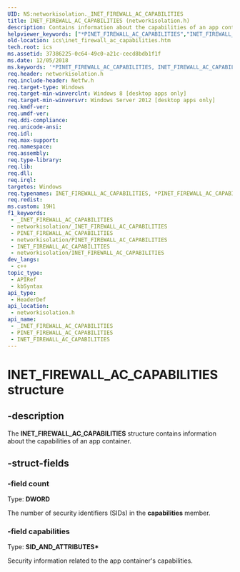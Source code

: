 ```yaml
---
UID: NS:networkisolation._INET_FIREWALL_AC_CAPABILITIES
title: INET_FIREWALL_AC_CAPABILITIES (networkisolation.h)
description: Contains information about the capabilities of an app container.
helpviewer_keywords: ["*PINET_FIREWALL_AC_CAPABILITIES","INET_FIREWALL_AC_CAPABILITIES","INET_FIREWALL_AC_CAPABILITIES structure [ICS/ICF]","PINET_FIREWALL_AC_CAPABILITIES","PINET_FIREWALL_AC_CAPABILITIES structure pointer [ICS/ICF]","_INET_FIREWALL_AC_CAPABILITIES","ics.inet_firewall_ac_capabilities","networkisolation/INET_FIREWALL_AC_CAPABILITIES","networkisolation/PINET_FIREWALL_AC_CAPABILITIES"]
old-location: ics\inet_firewall_ac_capabilities.htm
tech.root: ics
ms.assetid: 37386225-0c64-49c0-a21c-cecd8bdb1f1f
ms.date: 12/05/2018
ms.keywords: '*PINET_FIREWALL_AC_CAPABILITIES, INET_FIREWALL_AC_CAPABILITIES, INET_FIREWALL_AC_CAPABILITIES structure [ICS/ICF], PINET_FIREWALL_AC_CAPABILITIES, PINET_FIREWALL_AC_CAPABILITIES structure pointer [ICS/ICF], _INET_FIREWALL_AC_CAPABILITIES, ics.inet_firewall_ac_capabilities, networkisolation/INET_FIREWALL_AC_CAPABILITIES, networkisolation/PINET_FIREWALL_AC_CAPABILITIES'
req.header: networkisolation.h
req.include-header: Netfw.h
req.target-type: Windows
req.target-min-winverclnt: Windows 8 [desktop apps only]
req.target-min-winversvr: Windows Server 2012 [desktop apps only]
req.kmdf-ver: 
req.umdf-ver: 
req.ddi-compliance: 
req.unicode-ansi: 
req.idl: 
req.max-support: 
req.namespace: 
req.assembly: 
req.type-library: 
req.lib: 
req.dll: 
req.irql: 
targetos: Windows
req.typenames: INET_FIREWALL_AC_CAPABILITIES, *PINET_FIREWALL_AC_CAPABILITIES
req.redist: 
ms.custom: 19H1
f1_keywords:
 - _INET_FIREWALL_AC_CAPABILITIES
 - networkisolation/_INET_FIREWALL_AC_CAPABILITIES
 - PINET_FIREWALL_AC_CAPABILITIES
 - networkisolation/PINET_FIREWALL_AC_CAPABILITIES
 - INET_FIREWALL_AC_CAPABILITIES
 - networkisolation/INET_FIREWALL_AC_CAPABILITIES
dev_langs:
 - c++
topic_type:
 - APIRef
 - kbSyntax
api_type:
 - HeaderDef
api_location:
 - networkisolation.h
api_name:
 - _INET_FIREWALL_AC_CAPABILITIES
 - PINET_FIREWALL_AC_CAPABILITIES
 - INET_FIREWALL_AC_CAPABILITIES
---
```


# INET_FIREWALL_AC_CAPABILITIES structure


## -description

The <b>INET_FIREWALL_AC_CAPABILITIES</b> structure contains information about the capabilities of an app container.

## -struct-fields

### -field count

Type: <b>DWORD</b>

The number of security identifiers (SIDs) in the <b>capabilities</b> member.

### -field capabilities

Type: <b>SID_AND_ATTRIBUTES*</b>

Security information related to the app container's capabilities.

